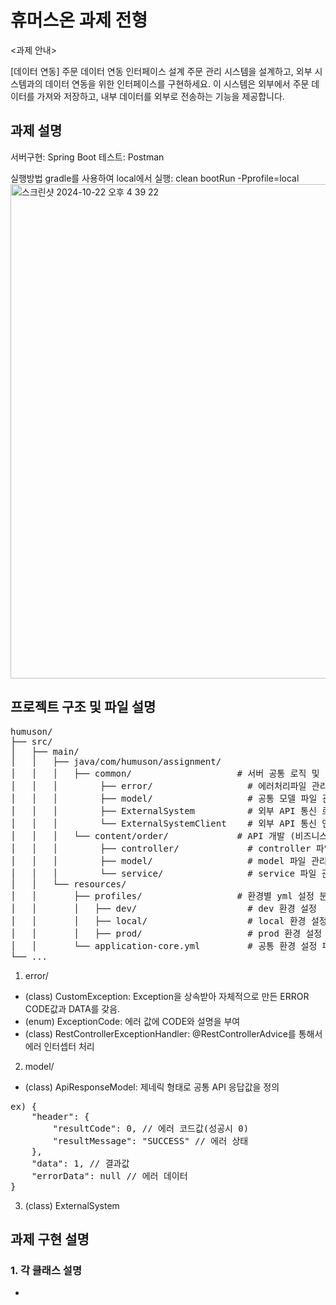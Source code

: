 # 휴머스온 과제 전형
<과제 안내>

[데이터 연동] 주문 데이터 연동 인터페이스 설계 
주문 관리 시스템을 설계하고, 외부 시스템과의 데이터 연동을 위한 인터페이스를 구현하세요. 이 시스템은 외부에서 주문 데이터를 가져와 저장하고, 내부 데이터를 외부로 전송하는 기능을 제공합니다. 

## 과제 설명
서버구현: Spring Boot
테스트: Postman

실행방법
gradle를 사용하여 local에서 실행: clean bootRun -Pprofile=local
<img width="791" alt="스크린샷 2024-10-22 오후 4 39 22" src="https://github.com/user-attachments/assets/9def80b8-8ff1-4b3b-97f0-c44baf0dcb4b">

## 프로젝트 구조 및 파일 설명
<pre>
humuson/
├── src/
│   ├── main/
│   │   ├── java/com/humuson/assignment/
│   │   │   ├── common/                    # 서버 공통 로직 및 에러 처리 정의
│   │   │        ├── error/                  # 에러처리파일 관리 (에러 번호, 에러 핸들러, CustomException)
│   │   │        ├── model/                  # 공통 모델 파일 관리 (ApiResponseModel 정의)
│   │   │        ├── ExternalSystem          # 외부 API 통신 로직 구현체 
│   │   │        └── ExternalSystemClient    # 외부 API 통신 인터페이스
│   │   │   └── content/order/             # API 개발 (비즈니스 로직 처리)
│   │   │        ├── controller/             # controller 파일 관리  
│   │   │        ├── model/                  # model 파일 관리 
│   │   │        └── service/                # service 파일 관리
│   │   └── resources/
│   │       ├── profiles/                  # 환경별 yml 설정 분리
│   │       │   ├── dev/                     # dev 환경 설정
│   │       │   ├── local/                   # local 환경 설정
│   │       │   ├── prod/                    # prod 환경 설정
│   │       └── application-core.yml         # 공통 환경 설정 파일
└── ...
</pre>

1. error/
- (class) CustomException: Exception을 상속받아 자체적으로 만든 ERROR CODE값과 DATA를 갖음.
- (enum) ExceptionCode: 에러 값에 CODE와 설명을 부여
- (class) RestControllerExceptionHandler: @RestControllerAdvice를 통해서 에러 인터셉터 처리

2. model/
- (class) ApiResponseModel: 제네릭 형태로 공통 API 응답값을 정의
<pre>
ex) {
    "header": {
        "resultCode": 0, // 에러 코드값(성공시 0)
        "resultMessage": "SUCCESS" // 에러 상태
    },
    "data": 1, // 결과값
    "errorData": null // 에러 데이터
} 
</pre>

3. (class) ExternalSystem

## 과제 구현 설명
### 1. 각 클래스 설명
- 


